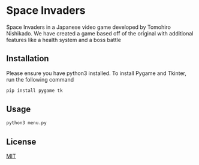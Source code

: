# Space Invaders

Space Invaders in a Japanese video game developed by Tomohiro Nishikado. We have created a game based off of the original with additional features like a health system and a boss battle

## Installation

Please ensure you have python3 installed. To install Pygame and Tkinter, run the following command

```bash
pip install pygame tk
```

## Usage


```python
python3 menu.py
```

## License

[MIT](https://choosealicense.com/licenses/mit/)

